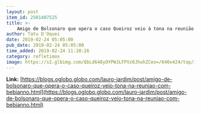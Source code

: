 ```yaml
---
layout: post
item_id: 2501407525
title: >-
    Amigo de Bolsonaro que opera o caso Queiroz veio à tona na reunião com Bebianno : Lauro Jardim
author: Tatu D'Oquei
date: 2019-02-24 05:05:00
pub_date: 2019-02-24 05:05:00
time_added: 2019-02-24 11:20:26
category: refletimos
image: https://s2.glbimg.com/QbLd648yOYPWJLFPVz0JhuhZCeo=/640x424/top/i.glbimg.com/og/ig/infoglobo1/f/original/2019/02/22/81202198_gustavo_bebianno_president_of_psl_party_talks_with_presidential_candidate_jair_bolsonar.jpg
---
```


**Link:** [https://blogs.oglobo.globo.com/lauro-jardim/post/amigo-de-bolsonaro-que-opera-o-caso-queiroz-veio-tona-na-reuniao-com-bebianno.html](https://blogs.oglobo.globo.com/lauro-jardim/post/amigo-de-bolsonaro-que-opera-o-caso-queiroz-veio-tona-na-reuniao-com-bebianno.html)

